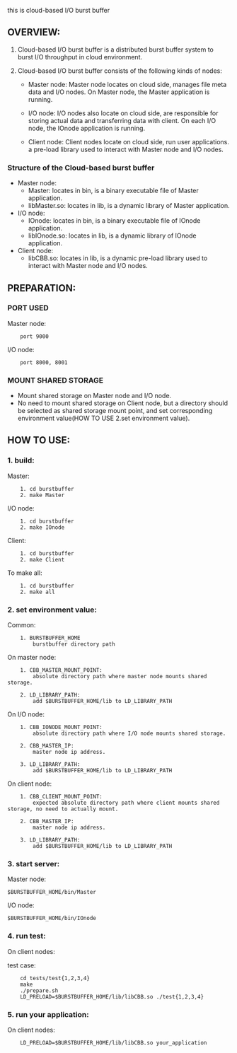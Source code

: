 this is cloud-based I/O burst buffer

OVERVIEW:
--------------------------------------------------------------------------------------------------------------

1. Cloud-based I/O burst buffer is a distributed burst buffer system to burst I/O throughput in cloud environment.

2. Cloud-based I/O burst buffer consists of the following kinds of nodes:

	* Master node:
                Master node locates on cloud side, manages file meta data and I/O nodes.
                On Master node, the Master application is running.
	
	* I/O node:
                I/O nodes also locate on cloud side, are responsible for storing actual data and transferring data with client.
                On each I/O node, the IOnode application is running.
	
	* Client node:
		Client nodes locate on cloud side, run user applications. a pre-load library used to interact with Master node and I/O nodes.

### Structure of the Cloud-based burst buffer
* Master node:
	* Master: locates in bin, is a binary executable file of Master application.
	* libMaster.so: locates in lib, is a dynamic library of Master application.
* I/O node:
	* IOnode: locates in bin, is a binary executable file of IOnode application.
	* libIOnode.so: locates in lib, is a dynamic library of IOnode application.
* Client node:
	* libCBB.so: locates in lib, is a dynamic pre-load library used to interact with Master node and I/O nodes.

PREPARATION:
--------------------------------------------------------------------------------------------------------------
### PORT USED
Master node:

		port 9000

I/O node:

		port 8000, 8001

### MOUNT SHARED STORAGE

* Mount shared storage on Master node and I/O node.
* No need to mount shared storage on Client node, but a directory should be selected as shared storage mount point, and set corresponding environment value(HOW TO USE 2.set environment value).

HOW TO USE:
--------------------------------------------------------------------------------------------------------------
### 1. build:

Master:

		1. cd burstbuffer
		2. make Master

I/O node:

		1. cd burstbuffer
		2. make IOnode

Client:

		1. cd burstbuffer
		2. make Client

To make all:

		1. cd burstbuffer
		2. make all

### 2. set environment value:

Common:

		1. BURSTBUFFER_HOME
			burstbuffer directory path

On master node:

		1. CBB_MASTER_MOUNT_POINT:
			absolute directory path where master node mounts shared storage.
			
		2. LD_LIBRARY_PATH:
			add $BURSTBUFFER_HOME/lib to LD_LIBRARY_PATH

On I/O node:

		1. CBB_IONODE_MOUNT_POINT:
			absolute directory path where I/O node mounts shared storage.

		2. CBB_MASTER_IP:
			master node ip address.

		3. LD_LIBRARY_PATH:
			add $BURSTBUFFER_HOME/lib to LD_LIBRARY_PATH
	
On client node:

		1. CBB_CLIENT_MOUNT_POINT:
			expected absolute directory path where client mounts shared storage, no need to actually mount.

		2. CBB_MASTER_IP:
			master node ip address.

		3. LD_LIBRARY_PATH:
			add $BURSTBUFFER_HOME/lib to LD_LIBRARY_PATH

### 3. start server:
Master node:

	$BURSTBUFFER_HOME/bin/Master

I/O node:

	$BURSTBUFFER_HOME/bin/IOnode

### 4. run test:
On client nodes:

test case:

		cd tests/test{1,2,3,4}
		make
		./prepare.sh
		LD_PRELOAD=$BURSTBUFFER_HOME/lib/libCBB.so ./test{1,2,3,4}

### 5. run your application:
On client nodes:

		LD_PRELOAD=$BURSTBUFFER_HOME/lib/libCBB.so your_application